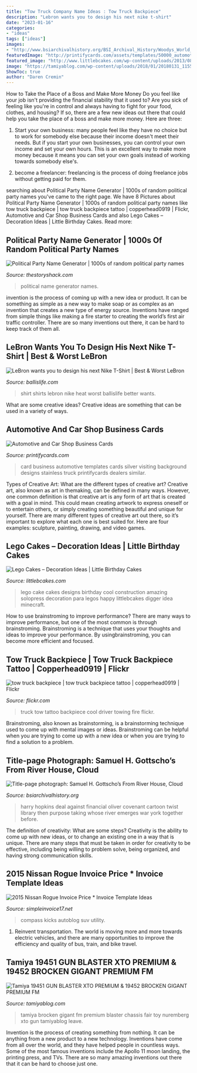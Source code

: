 ```yaml
---
title: "Tow Truck Company Name Ideas : Tow Truck Backpiece"
description: "Lebron wants you to design his next nike t-shirt"
date: "2023-01-16"
categories:
- "ideas"
tags: ["ideas"]
images:
- "http://www.bsiarchivalhistory.org/BSI_Archival_History/Woodys_World_files/droppedImage_5.jpg"
featuredImage: "http://printifycards.com/assets/templates/50000_automotive/100_automotive/automotive_030_1_f_red_large.jpg"
featured_image: "http://www.littlebcakes.com/wp-content/uploads/2013/08/Lego-Cake.jpg"
image: "https://tamiyablog.com/wp-content/uploads/2018/01/20180131_115528_tamiyablognuremberg.jpg"
ShowToc: true
author: "Daren Cremin"
---
```



How to Take the Place of a Boss and Make More Money
Do you feel like your job isn't providing the financial stability that it used to? Are you sick of feeling like you're in control and always having to fight for your food, clothes, and housing? If so, there are a few new ideas out there that could help you take the place of a boss and make more money. Here are three:
1. Start your own business: many people feel like they have no choice but to work for somebody else because their income doesn't meet their needs. But if you start your own businesses, you can control your own income and set your own hours. This is an excellent way to make more money because it means you can set your own goals instead of working towards somebody else's.

2. become a freelancer: freelancing is the process of doing freelance jobs without getting paid for them.

	

		
searching about Political Party Name Generator | 1000s of random political party names you've came to the right page. We have 8 Pictures about Political Party Name Generator | 1000s of random political party names like tow truck backpiece | tow truck backpiece tattoo | copperhead0919 | Flickr, Automotive and Car Shop Business Cards and also Lego Cakes – Decoration Ideas | Little Birthday Cakes. Read more:
		
    
## Political Party Name Generator | 1000s Of Random Political Party Names

<img loading=lazy src="https://cdn.glitch.com/9322a585-38f1-4b3e-a05b-deda204323d6/political-party-name-generator.png" onerror="this.onerror=null;this.src='https://tse2.mm.bing.net/th?id=OIP.Cm4v6LElYzKJCZiYOJBz8QHaLH&amp;pid=15.1';" alt="Political Party Name Generator | 1000s of random political party names">

_Source: thestoryshack.com_

>political name generator names. 

	

invention is the process of coming up with a new idea or product. It can be something as simple as a new way to make soap or as complex as an invention that creates a new type of energy source. Inventions have ranged from simple things like making a fire starter to creating the world’s first air traffic controller. There are so many inventions out there, it can be hard to keep track of them all.

    
## LeBron Wants You To Design His Next Nike T-Shirt | Best &amp; Worst LeBron

<img loading=lazy src="https://ballislife.com/wp-content/uploads/2013/10/Heat-Shirt.jpg" onerror="this.onerror=null;this.src='https://tse1.mm.bing.net/th?id=OIP.ru7iRHArA5dW-prtAH0_eAHaH7&amp;pid=15.1';" alt="LeBron wants you to design his next Nike T-Shirt | Best &amp; Worst LeBron">

_Source: ballislife.com_

>shirt shirts lebron nike heat worst ballislife better wants. 

	

What are some creative ideas?
Creative ideas are something that can be used in a variety of ways.

    
## Automotive And Car Shop Business Cards

<img loading=lazy src="http://printifycards.com/assets/templates/50000_automotive/100_automotive/automotive_030_1_f_red_large.jpg" onerror="this.onerror=null;this.src='https://tse4.mm.bing.net/th?id=OIP.VR0kUXLjxAS-YFxUKw8tXAHaEc&amp;pid=15.1';" alt="Automotive and Car Shop Business Cards">

_Source: printifycards.com_

>card business automotive templates cards silver visiting background designs stainless truck printifycards dealers similar. 

	

Types of Creative Art: What are the different types of creative art?
Creative art, also known as art in themaking, can be defined in many ways. However, one common definition is that creative art is any form of art that is created with a goal in mind. This could mean creating artwork to express oneself or to entertain others, or simply creating something beautiful and unique for yourself. There are many different types of creative art out there, so it’s important to explore what each one is best suited for. Here are four examples: sculpture, painting, drawing, and video games.

    
## Lego Cakes – Decoration Ideas | Little Birthday Cakes

<img loading=lazy src="http://www.littlebcakes.com/wp-content/uploads/2013/08/Lego-Cake.jpg" onerror="this.onerror=null;this.src='https://tse4.mm.bing.net/th?id=OIP.l_hAzGHHedI-5MMG4ay_PwHaFj&amp;pid=15.1';" alt="Lego Cakes – Decoration Ideas | Little Birthday Cakes">

_Source: littlebcakes.com_

>lego cake cakes designs birthday cool construction amazing solopress decoration para legos happy littlebcakes digger idea minecraft. 

	

How to use brainstroming to improve performance?
There are many ways to improve performance, but one of the most common is through brainstroming. Brainstroming is a technique that uses your thoughts and ideas to improve your performance. By usingbrainstroming, you can become more efficient and focused.

    
## Tow Truck Backpiece | Tow Truck Backpiece Tattoo | Copperhead0919 | Flickr

<img loading=lazy src="https://c1.staticflickr.com/3/2506/3740791733_e783f5ee91_b.jpg" onerror="this.onerror=null;this.src='https://tse2.mm.bing.net/th?id=OIP.hjMJsicVpcmTg5locmW9PQHaFj&amp;pid=15.1';" alt="tow truck backpiece | tow truck backpiece tattoo | copperhead0919 | Flickr">

_Source: flickr.com_

>truck tow tattoo backpiece cool driver towing fire flickr. 

	

Brainstroming, also known as brainstorming, is a brainstorming technique used to come up with mental images or ideas. Brainstroming can be helpful when you are trying to come up with a new idea or when you are trying to find a solution to a problem.

    
## Title-page Photograph: Samuel H. Gottscho’s From River House, Cloud

<img loading=lazy src="http://www.bsiarchivalhistory.org/BSI_Archival_History/Woodys_World_files/droppedImage_5.jpg" onerror="this.onerror=null;this.src='https://tse1.mm.bing.net/th?id=OIP.XvOfOSFFntj47nlq6WcgMgHaH3&amp;pid=15.1';" alt="Title-page photograph: Samuel H. Gottscho’s From River House, Cloud">

_Source: bsiarchivalhistory.org_

>harry hopkins deal against financial oliver covenant cartoon twist library then purpose taking whose river emerges war york together before. 

	

The definition of creativity: What are some steps?
Creativity is the ability to come up with new ideas, or to change an existing one in a way that is unique. There are many steps that must be taken in order for creativity to be effective, including being willing to problem solve, being organized, and having strong communication skills.

    
## 2015 Nissan Rogue Invoice Price * Invoice Template Ideas

<img loading=lazy src="https://simpleinvoice17.net/wp-content/uploads/2016/06/2015-nissan-rogue-invoice-price-nissan-rogue-news-photos-and-buying-information-autoblog-2100-x-1386.jpg" onerror="this.onerror=null;this.src='https://tse3.mm.bing.net/th?id=OIP.D2r0minJkK_49uT6e9prOAHaE4&amp;pid=15.1';" alt="2015 Nissan Rogue Invoice Price * Invoice Template Ideas">

_Source: simpleinvoice17.net_

>compass kicks autoblog suv utility. 

	

1) Reinvent transportation. The world is moving more and more towards electric vehicles, and there are many opportunities to improve the efficiency and quality of bus, train, and bike travel. 

    
## Tamiya 19451 GUN BLASTER XTO PREMIUM &amp; 19452 BROCKEN GIGANT PREMIUM FM

<img loading=lazy src="https://tamiyablog.com/wp-content/uploads/2018/01/20180131_115528_tamiyablognuremberg.jpg" onerror="this.onerror=null;this.src='https://tse4.mm.bing.net/th?id=OIP.obJXWoOfOCIhTZzrLOd9WgHaFj&amp;pid=15.1';" alt="Tamiya 19451 GUN BLASTER XTO PREMIUM &amp; 19452 BROCKEN GIGANT PREMIUM FM">

_Source: tamiyablog.com_

>tamiya brocken gigant fm premium blaster chassis fair toy nuremberg xto gun tamiyablog leave. 

	

Invention is the process of creating something from nothing. It can be anything from a new product to a new technology. Inventions have come from all over the world, and they have helped people in countless ways. Some of the most famous inventions include the Apollo 11 moon landing, the printing press, and TVs. There are so many amazing inventions out there that it can be hard to choose just one.

